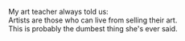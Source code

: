 My art teacher always told us:  
Artists are those who can live from selling their art.  
This is probably the dumbest thing she's ever said.
